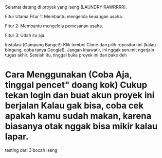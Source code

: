 
  Selamat datang di proyek yang iseng (LAUNDRY RAWRRRR).

  Fitur Utama
  Fitur 1: Membantu mengelola keuangan usaha.

  Fitur 2: Membantu mengelola pemesanan usaha.

  Fitur 3: Udah itu aja.


  Instalasi (Gampang Banget!)
  Klik tombol Clone dan pilih repositori ini (kalau bingung, coba tanya Google!).
  Jangan khawatir, ini nggak serumit ngerjain tugas akhir.
  Setelah itu, tinggal buka proyek ini dan pake deh


  Cara Menggunakan (Coba Aja, tinggal pencet" doang kok)
  Cukup tekan login dan buat akun proyek ini berjalan 
  Kalau gak bisa, coba cek apakah kamu sudah makan, karena biasanya otak nggak bisa mikir kalau lapar.
  =======
  testing dari 3 bocah iseng
